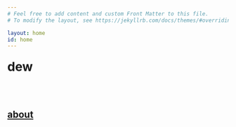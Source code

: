 ```yaml
---
# Feel free to add content and custom Front Matter to this file.
# To modify the layout, see https://jekyllrb.com/docs/themes/#overriding-theme-defaults

layout: home
id: home
---
```


<div id="home">
    <div>
        <marquee direction="down"><h1 id="home-title">dew</h1></marquee>
        <a href="{{ "/about" | relative_url }}"><h2>about</h2></a>
    </div>
</div>